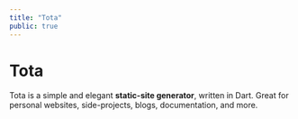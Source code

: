 ```yaml
---
title: "Tota"
public: true
---
```


# Tota

Tota is a simple and elegant **static-site generator**, written in Dart.
Great for personal websites, side-projects, blogs, documentation, and more.
